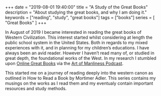 +++
date = "2019-08-01 19:40:00"
title = "A Study of the Great Books"
description = "About studying the great books, and why I am doing it."
keywords = ["reading", "study", "great books"]
tags = ["books"]
series = [
"Great Books"
]
+++

In August of 2019 I became interested in reading the great books of Western Civilization. This interest started whilst considering at length the public school system in the United States. Both in regards to my mixed experiences with it, and in planning for my children’s educations. I have always been an avid reader. However I haven’t read many of, or studied in great depth, the foundational works of the West. In my research I stumbled upon [Online Great Books](https://onlinegreatbooks.com/) via the [Art of Manliness Podcast](https://www.artofmanliness.com/articles/great-conversation-the-great-books/).

This started me on a journey of reading deeply into the western canon as outlined in How to Read a Book by Mortimer Adler. This series contains my musings on the works as I read them and my eventualy contain important resources and study methods.



